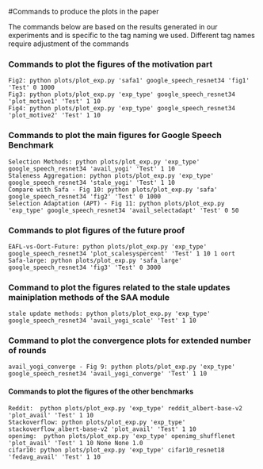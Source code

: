 #Commands to produce the plots in the paper 

The commands below are based on the results generated in our experiments and is specific to the tag naming we used. Different tag names require adjustment of the commands

### Commands to plot the figures of the motivation part
```
Fig2: python plots/plot_exp.py 'safa1' google_speech_resnet34 'fig1' 'Test' 0 1000
Fig3: python plots/plot_exp.py 'exp_type' google_speech_resnet34 'plot_motive1' 'Test' 1 10
Fig4: python plots/plot_exp.py 'exp_type' google_speech_resnet34 'plot_motive2' 'Test' 1 10
```

### Commands to plot the main figures for Google Speech Benchmark
```
Selection Methods: python plots/plot_exp.py 'exp_type' google_speech_resnet34 'avail_yogi' 'Test' 1 10
Staleness Aggregation: python plots/plot_exp.py 'exp_type' google_speech_resnet34 'stale_yogi' 'Test' 1 10
Compare with Safa - Fig 10: python plots/plot_exp.py 'safa' google_speech_resnet34 'fig2' 'Test' 0 1000
Selection Adaptation (APT) - Fig 11: python plots/plot_exp.py 'exp_type' google_speech_resnet34 'avail_selectadapt' 'Test' 0 50
```
### Commands to plot figures of the future proof
```
EAFL-vs-Oort-Future: python plots/plot_exp.py 'exp_type' google_speech_resnet34 'plot_scalesyspercent' 'Test' 1 10 1 oort
Safa-large: python plots/plot_exp.py 'safa_large' google_speech_resnet34 'fig3' 'Test' 0 3000
```

### Command to plot the figures related to the stale updates mainiplation methods of the SAA module
```
stale update methods: python plots/plot_exp.py 'exp_type' google_speech_resnet34 'avail_yogi_scale' 'Test' 1 10
```
### Command to plot the convergence plots for extended number of rounds
```
avail_yogi_converge - Fig 9: python plots/plot_exp.py 'exp_type' google_speech_resnet34 'avail_yogi_converge' 'Test' 1 10
```

#### Commands to plot the figures of the other benchmarks
```
Reddit:  python plots/plot_exp.py 'exp_type' reddit_albert-base-v2 'plot_avail' 'Test' 1 10
Stackoverflow: python plots/plot_exp.py 'exp_type' stackoverflow_albert-base-v2 'plot_avail' 'Test' 1 10
openimg:  python plots/plot_exp.py 'exp_type' openimg_shufflenet 'plot_avail' 'Test' 1 10 None None 1.0
cifar10: python plots/plot_exp.py 'exp_type' cifar10_resnet18 'fedavg_avail' 'Test' 1 10
```
